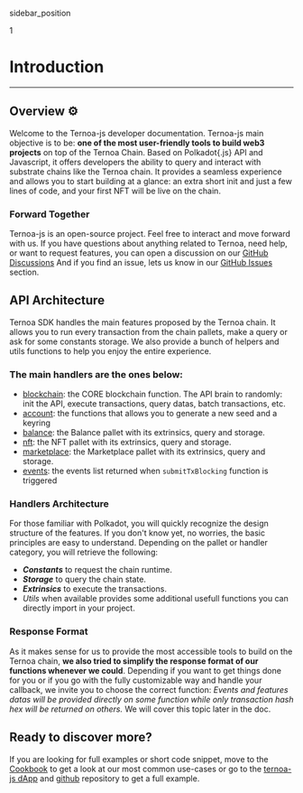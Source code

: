 sidebar_position

1

# [](https://github.com/capsule-corp-ternoa/ternoa-doc/blob/develop/docs/for-developers/sdk/introduction.md#introduction)Introduction

----------

## [](https://github.com/capsule-corp-ternoa/ternoa-doc/blob/develop/docs/for-developers/sdk/introduction.md#overview-%EF%B8%8F)Overview  ⚙️

Welcome to the Ternoa-js developer documentation. Ternoa-js main objective is to be: **one of the most user-friendly tools to build web3 projects** on top of the Ternoa Chain. Based on Polkadot{.js} API and Javascript, it offers developers the ability to query and interact with substrate chains like the Ternoa chain. It provides a seamless experience and allows you to start building at a glance: an extra short init and just a few lines of code, and your first NFT will be live on the chain.

### [](https://github.com/capsule-corp-ternoa/ternoa-doc/blob/develop/docs/for-developers/sdk/introduction.md#forward-together)Forward Together

Ternoa-js is an open-source project. Feel free to interact and move forward with us. If you have questions about anything related to Ternoa, need help, or want to request features, you can open a discussion on our [GitHub Discussions]([https://github.com/capsule-corp-ternoa/ternoa-js/discussions](https://github.com/capsule-corp-ternoa/ternoa-js/discussions)) And if you find an issue, lets us know in our [GitHub Issues]([https://github.com/capsule-corp-ternoa/ternoa-js/issues](https://github.com/capsule-corp-ternoa/ternoa-js/issues)) section.



## [](https://github.com/capsule-corp-ternoa/ternoa-doc/blob/develop/docs/for-developers/sdk/introduction.md#api-architecture)API Architecture

Ternoa SDK handles the main features proposed by the Ternoa chain. It allows you to run every transaction from the chain pallets, make a query or ask for some constants storage. We also provide a bunch of helpers and utils functions to help you enjoy the entire experience.

### [](https://github.com/capsule-corp-ternoa/ternoa-doc/blob/develop/docs/for-developers/sdk/introduction.md#the-main-handlers-are-the-ones-below)The main handlers are the ones below:

-   [blockchain](https://github.com/capsule-corp-ternoa/ternoa-js/tree/main/src/blockchain): the CORE blockchain function. The API brain to randomly: init the API, execute transactions, query datas, batch transactions, etc.
-   [account](https://github.com/capsule-corp-ternoa/ternoa-js/blob/main/src/account/): the functions that allows you to generate a new seed and a keyring
-   [balance](https://github.com/capsule-corp-ternoa/ternoa-js/tree/main/src/balance): the Balance pallet with its extrinsics, query and storage.
-   [nft](https://github.com/capsule-corp-ternoa/ternoa-js/tree/main/src/nft): the NFT pallet with its extrinsics, query and storage.
-   [marketplace](https://github.com/capsule-corp-ternoa/ternoa-js/tree/main/src/nft): the Marketplace pallet with its extrinsics, query and storage.
-   [events](https://github.com/capsule-corp-ternoa/ternoa-js/blob/main/src/events.ts): the events list returned when  `submitTxBlocking`  function is triggered

### [](https://github.com/capsule-corp-ternoa/ternoa-doc/blob/develop/docs/for-developers/sdk/introduction.md#handlers-architecture)Handlers Architecture

For those familiar with Polkadot, you will quickly recognize the design structure of the features. If you don't know yet, no worries, the basic principles are easy to understand. Depending on the pallet or handler category, you will retrieve the following:

-   _**Constants**_  to request the chain runtime.
-   _**Storage**_  to query the chain state.
-   _**Extrinsics**_  to execute the transactions.
-   _Utils_  when available provides some additional usefull functions you can directly import in your project.

### [](https://github.com/capsule-corp-ternoa/ternoa-doc/blob/develop/docs/for-developers/sdk/introduction.md#response-format)Response Format

As it makes sense for us to provide the most accessible tools to build on the Ternoa chain,  **we also tried to simplify the response format of our functions whenever we could**. Depending if you want to get things done for you or if you go with the fully customizable way and handle your callback, we invite you to choose the correct function:  _Events and features datas will be provided directly on some function while only transaction hash hex will be returned on others._  We will cover this topic later in the doc.



## [](https://github.com/capsule-corp-ternoa/ternoa-doc/blob/develop/docs/for-developers/sdk/introduction.md#want-more)Ready to discover more?

If you are looking for full examples or short code snippet, move to the  [Cookbook](https://github.com/capsule-corp-ternoa/ternoa-doc/blob/develop/docs/for-developers/sdk/introduction.md#)  to get a look at our most common use-cases or go to the  [ternoa-js dApp](https://e2e.ternoa.network/)  and  [github](https://github.com/capsule-corp-ternoa/ternoa-js-test-dapp)  repository to get a full example.